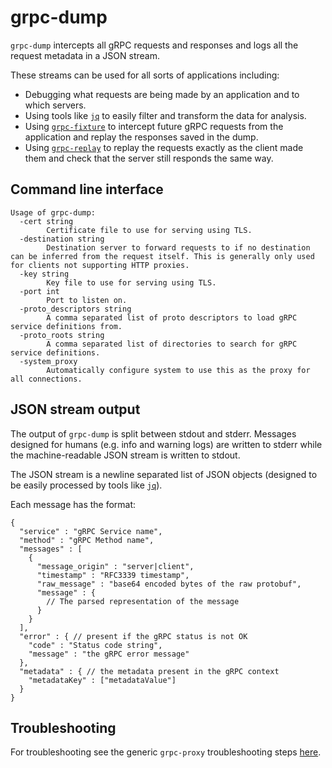 # grpc-dump

`grpc-dump` intercepts all gRPC requests and responses and logs all the request metadata in a JSON stream.

These streams can be used for all sorts of applications including:
* Debugging what requests are being made by an application and to which servers.
* Using tools like [`jq`](https://stedolan.github.io/jq/) to easily filter and transform the data for analysis.
* Using [`grpc-fixture`](../grpc-fixture/README.md) to intercept future gRPC requests from the application and replay the responses saved in the dump.
* Using [`grpc-replay`](../grpc-replay/README.md) to replay the requests exactly as the client made them and check that the server still responds the same way.

## Command line interface
```
Usage of grpc-dump:
  -cert string
    	Certificate file to use for serving using TLS.
  -destination string
    	Destination server to forward requests to if no destination can be inferred from the request itself. This is generally only used for clients not supporting HTTP proxies.
  -key string
    	Key file to use for serving using TLS.
  -port int
    	Port to listen on.
  -proto_descriptors string
    	A comma separated list of proto descriptors to load gRPC service definitions from.
  -proto_roots string
    	A comma separated list of directories to search for gRPC service definitions.
  -system_proxy
    	Automatically configure system to use this as the proxy for all connections.
```

## JSON stream output

The output of `grpc-dump` is split between stdout and stderr. Messages designed for humans (e.g. info and warning logs) are written to stderr while the machine-readable JSON stream is written to stdout.

The JSON stream is a newline separated list of JSON objects (designed to be easily processed by tools like [`jq`](https://stedolan.github.io/jq/)).

Each message has the format:
```json5
{
  "service" : "gRPC Service name",
  "method" : "gRPC Method name",
  "messages" : [
    {
      "message_origin" : "server|client",
      "timestamp" : "RFC3339 timestamp",
      "raw_message" : "base64 encoded bytes of the raw protobuf",
      "message" : {
        // The parsed representation of the message
      }
    }
  ],
  "error" : { // present if the gRPC status is not OK
    "code" : "Status code string",
    "message" : "the gRPC error message"
  },
  "metadata" : { // the metadata present in the gRPC context
    "metadataKey" : ["metadataValue"]
  }
}
```

## Troubleshooting

For troubleshooting see the generic `grpc-proxy` troubleshooting steps [here](../grpc-proxy/README.md).
